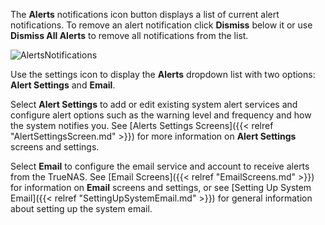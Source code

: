 &NewLine;

The **Alerts** <span class="material-icons">notifications</span> icon button displays a list of current alert notifications.
To remove an alert notification click **Dismiss** below it or use **Dismiss All Alerts** to remove all notifications from the list.

![AlertsNotifications](/images/SCALE/22.12/AlertsNotifications.png "TrueNAS SCALE Alerts")

Use the <span class="material-icons">settings</span> icon to display the **Alerts** dropdown list with two options: **Alert Settings** and **Email**.

Select **Alert Settings** to add or edit existing system alert services and configure alert options such as the warning level and frequency and how the system notifies you.
See [Alerts Settings Screens]({{< relref "AlertSettingsScreen.md" >}}) for more information on **Alert Settings** screens and settings.

Select **Email** to configure the email service and account to receive alerts from the TrueNAS.
See [Email Screens]({{< relref "EmailScreens.md" >}}) for information on **Email** screens and settings, or see [Setting Up System Email]({{< relref "SettingUpSystemEmail.md" >}}) for general information about setting up the system email.
